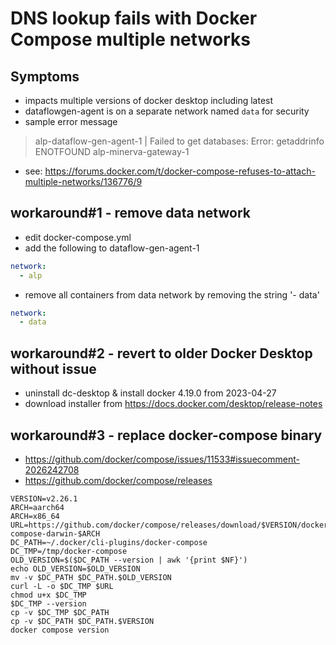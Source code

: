 # DNS lookup fails with Docker Compose multiple networks
## Symptoms
- impacts multiple versions of docker desktop including latest
- dataflowgen-agent is on a separate network named `data` for security
- sample error message
> alp-dataflow-gen-agent-1 | Failed to get databases: Error: getaddrinfo ENOTFOUND alp-minerva-gateway-1
- see: https://forums.docker.com/t/docker-compose-refuses-to-attach-multiple-networks/136776/9
## workaround#1 - remove data network
- edit docker-compose.yml
- add the following to dataflow-gen-agent-1
```yaml
network:
  - alp
```
- remove all containers from data network by removing the string '- data'
```yaml
network:
  - data
```
## workaround#2 - revert to older Docker Desktop without issue
- uninstall dc-desktop & install docker 4.19.0 from 2023-04-27
- download installer from https://docs.docker.com/desktop/release-notes
## workaround#3 - replace docker-compose binary
- https://github.com/docker/compose/issues/11533#issuecomment-2026242708
- https://github.com/docker/compose/releases
```
VERSION=v2.26.1
ARCH=aarch64
ARCH=x86_64
URL=https://github.com/docker/compose/releases/download/$VERSION/docker-compose-darwin-$ARCH
DC_PATH=~/.docker/cli-plugins/docker-compose
DC_TMP=/tmp/docker-compose
OLD_VERSION=$($DC_PATH --version | awk '{print $NF}')
echo OLD_VERSION=$OLD_VERSION
mv -v $DC_PATH $DC_PATH.$OLD_VERSION
curl -L -o $DC_TMP $URL
chmod u+x $DC_TMP
$DC_TMP --version
cp -v $DC_TMP $DC_PATH
cp -v $DC_PATH $DC_PATH.$VERSION
docker compose version
```